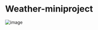 # Weather-miniproject
 
![image](https://github.com/pedroo71/Weather-Django-miniproject/assets/52136815/e39e0352-f1dd-4bd6-9113-d6b544757d8f)
